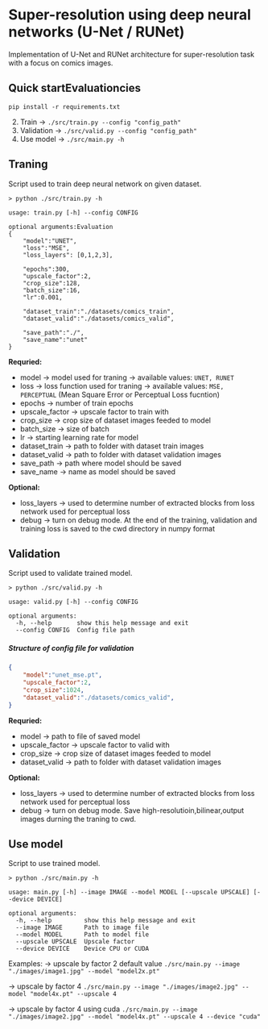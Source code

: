 # Super-resolution using deep neural networks (U-Net / RUNet)

Implementation of U-Net and RUNet architecture for super-resolution task with a focus on comics images.


## Quick startEvaluationcies

```
pip install -r requirements.txt
```
2. Train -> `./src/train.py --config "config_path"`
3. Validation -> `./src/valid.py --config "config_path"`
4. Use model -> `./src/main.py -h`

## Traning
Script used to train deep neural network on given dataset.
```code
> python ./src/train.py -h 

usage: train.py [-h] --config CONFIG

optional arguments:Evaluation
{
	"model":"UNET",
	"loss":"MSE",
	"loss_layers": [0,1,2,3],
	
	"epochs":300,
	"upscale_factor":2,
	"crop_size":128,
	"batch_size":16,
	"lr":0.001,
	
	"dataset_train":"./datasets/comics_train",
	"dataset_valid":"./datasets/comics_valid",
	
	"save_path":"./",
	"save_name":"unet"
}
```
**Requried:**
- model -> model used for traning -> available values: `UNET, RUNET`
- loss -> loss function used for traning -> available values: `MSE, PERCEPTUAL` (Mean Square Error or Perceptual Loss fucntion)
- epochs -> number of train epochs
- upscale_factor -> upscale factor to train with
- crop_size -> crop size of dataset images feeded to model
- batch_size -> size of batch
- lr -> starting learning rate for model
- dataset_train -> path to folder with dataset train images
- dataset_valid -> path to folder with dataset validation images
- save_path -> path where model should be saved
- save_name -> name as model should be saved

**Optional:**
- loss_layers -> used to determine number of extracted blocks from loss network used for perceptual loss
- debug -> turn on debug mode. At the end of the training, validation and training loss is saved to the cwd directory in numpy format


## Validation
Script used to validate trained model.
```
> python ./src/valid.py -h

usage: valid.py [-h] --config CONFIG

optional arguments:
  -h, --help       show this help message and exit
  --config CONFIG  Config file path
```

##### Structure of config file for validation 
```json
{
	"model":"unet_mse.pt",
	"upscale_factor":2,
	"crop_size":1024,
	"dataset_valid":"./datasets/comics_valid",
}
```
**Requried:**
- model -> path to file of saved model
- upscale_factor -> upscale factor to valid with
- crop_size -> crop size of dataset images feeded to model
- dataset_valid -> path to folder with dataset validation images

**Optional:**
- loss_layers -> used to determine number of extracted blocks from loss network used for perceptual loss
- debug -> turn on debug mode. Save high-resolutioin,bilinear,output images durning the traning to cwd.

## Use model
Script to use trained model.
```
> python ./src/main.py -h

usage: main.py [-h] --image IMAGE --model MODEL [--upscale UPSCALE] [--device DEVICE]

optional arguments:
  -h, --help         show this help message and exit
  --image IMAGE      Path to image file
  --model MODEL      Path to model file
  --upscale UPSCALE  Upscale factor
  --device DEVICE 	 Device CPU or CUDA
```
Examples:
-> upscale by factor 2 default value
`./src/main.py --image "./images/image1.jpg" --model "model2x.pt"` 

-> upscale by factor 4
`./src/main.py --image "./images/image2.jpg" --model "model4x.pt" --upscale 4` 

-> upscale by factor 4 using cuda
`./src/main.py --image "./images/image2.jpg" --model "model4x.pt" --upscale 4 --device "cuda"` 
